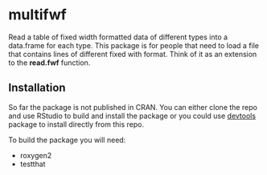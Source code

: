 # multifwf
Read a table of fixed width formatted data of different types into a data.frame for each type. This package is for people that need to load a file that contains lines of different fixed with format. Think of it as an extension to the **read.fwf** function.

## Installation

So far the package is not published in CRAN. You can either clone the repo and use RStudio to build and install the package or you could use [devtools](https://github.com/hadley/devtools) package to install directly from this repo.

To build the package you will need:
- roxygen2
- testthat
